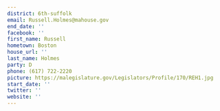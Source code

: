 ```yaml
---
district: 6th-suffolk
email: Russell.Holmes@mahouse.gov
end_date: ''
facebook: ''
first_name: Russell
hometown: Boston
house_url: ''
last_name: Holmes
party: D
phone: (617) 722-2220
picture: https://malegislature.gov/Legislators/Profile/170/REH1.jpg
start_date: ''
twitter: ''
website: ''
---
```

